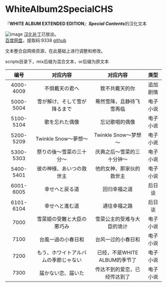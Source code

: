 # WhiteAlbum2SpecialCHS
『**WHITE ALBUM EXTENDED EDITION**』***Special Contents***的汉化文本

![image](https://github.com/xyx266617/WhiteAlbum2SpecialCHS/blob/main/image/menu1.png)
[汉化补丁](https://github.com/xyx266617/WhiteAlbum2SpecialCHS/releases/download/1.0/WHITE.ALBUM2.Special.Contents.rar)已放出。  
[百度网盘](https://pan.baidu.com/s/1oDEMi4RuFVsR61QNlr5Q5Q)，提取码:9338
[github](https://github.com/xyx266617/WhiteAlbum2SpecialCHS/releases/download/1.0/WHITE.ALBUM2.Special.Contents.rar)
  
文本整合自网络资源，在此基础上进行调整和修改。  
  


  
  
scripts目录下，mix后缀为混合文本，or后缀为原文本  


| 编号 | 对应内容 | 对应内容 | 类型 |
|:--:|:-----:|:----:|:---------:|
| 4000-4009 | 不倶戴天の君へ | 致不共戴天的你 | 追加剧情 |
| 5000-5004 | 雪が解け、そして雪が降るまで | 蓦然雪降，且静待飞雪再临 | 电子小说 |
| 5100-5104 | 歌を忘れた偶像 | 忘记歌唱的偶像 | 电子小说 |
| 5200-5209 | Twinkle Snow～夢想～ | Twinkle Snow～梦想～ | 电子小说 |
| 5300-5303 | 祭りの後～雪菜の三十分～ | 庆典之后～雪菜的三十分钟～ | 电子小说 |
| 5400-5401 | 彼の神様、あいつの救世主 | 他的女神、那家伙的救世主 | 电子小说 |
| 6001-6005 | 幸せへと戻る道 | 回归幸福之道 | 后日谈 |
| 6101-6104 | 幸せへと進む道 | 通往幸福之路 | 后日谈 |
| 7000 | 雪菜姫の受難と大臣の悪巧み | 雪菜公主的受难与大臣的诡计 | 电子小说 |
| 7100 | 台風一過の小春日和 | 台风一过的小春日和 | 电子小说 |
| 7200 | もう、ホワイトアルバムの季節じゃない | 已经，不是WHITE ALBUM的季节了 | 电子小说 |
| 7300 | 届かない恋、届いた | 传达不到的爱恋，已经传达到了 | 电子小说 |
